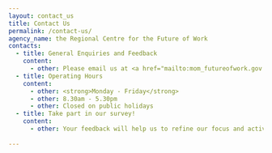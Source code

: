 ```yaml
---
layout: contact_us
title: Contact Us
permalink: /contact-us/
agency_name: the Regional Centre for the Future of Work
contacts:
  - title: General Enquiries and Feedback
    content:
      - other: Please email us at <a href="mailto:mom_futureofwork.gov.sg">mom_futureofwork.gov.sg</a>
  - title: Operating Hours
    content:
      - other: <strong>Monday - Friday</strong>
      - other: 8.30am - 5.30pm
      - other: Closed on public holidays
  - title: Take part in our survey!
    content:
      - other: Your feedback will help us to refine our focus and activities. Click <a href="https://form.gov.sg/#!/5f4da66ae305b50011234e97" target="_blank">here</a> to take part. 
      
---
```


